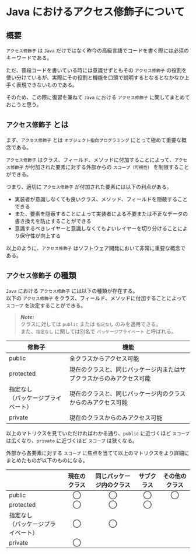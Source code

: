 # Java におけるアクセス修飾子について

## 概要

`アクセス修飾子` は `Java` だけではなく昨今の高級言語でコードを書く際には必須のキーワードである。

ただ、普段コードを書いている時には意識せずともその `アクセス修飾子` の役割を使い分けているが、実際にその役割と機能を口頭で説明するとなるとなかなか上手く表現できないものである。

そのため、この際に復習を兼ねて `Java` における `アクセス修飾子` に関してまとめておこうと思う。

## `アクセス修飾子` とは

まず、`アクセス修飾子` とは `オブジェクト指向プログラミング` にとって極めて重要な概念である。

`アクセス修飾子` はクラス、フィールド、メソッドに付加することによって、`アクセス修飾子` が付加された要素に対する外部からの `スコープ（可視性）` を制限することができる。

つまり、適切に `アクセス修飾子` が付加された要素には以下の利点がある。

- 実装者が意識しなくても良いクラス、メソッド、フィールドを隠蔽することできる
- また、要素を隠蔽することによって実装者による不要または不正なデータの書き換えを防止することができる
- 意識するべきレイヤーと意識しなくてもよいレイヤーを切り分けることにより保守性が向上する

以上のように、`アクセス修飾子` はソフトウェア開発において非常に重要な概念である。

## `アクセス修飾子` の種類

`Java` における `アクセス修飾子` には以下の種類が存在する。</br>
以下の `アクセス修飾子` をクラス、フィールド、メソッドに付加することによって `スコープ` を決定することができる。

> **_Note:_**</br>
> クラスに対しては `public` または `指定なし` のみを適用できる。</br>
> また、`指定なし` に関しては別名で `パッケージプライベート` と呼ばれる。

| 修飾子                                  | 機能                                                                 |
| --------------------------------------- | -------------------------------------------------------------------- |
| public                                  | 全クラスからアクセス可能                                             |
| protected                               | 現在のクラスと、同じパッケージ内またはサブクラスからのみアクセス可能 |
| 指定なし</br>（パッケージプライベート） | 現在のクラスと、同じパッケージ内のクラスからのみアクセス可能         |
| private                                 | 現在のクラスからのみアクセス可能                                     |

以上のマトリクスを見ていただければわかる通り、`public` に近づくほど `スコープ` は広くなり、`private` に近づくほど `スコープ` は狭くなる。

外部から各要素に対する `スコープ` に焦点を当てて以上のマトリクスをより詳細にまとめたものが以下のものになる。

|                                         | 現在のクラス | 同じパッケージ内のクラス | サブクラス | その他のクラス |
| --------------------------------------- | :----------: | :----------------------: | :--------: | :------------: |
| public                                  |      ◯       |            ◯             |     ◯      |       ◯        |
| protected                               |      ◯       |            ◯             |     ◯      |                |
| 指定なし</br>（パッケージプライベート） |      ◯       |            ◯             |            |                |
| private                                 |      ◯       |                          |            |                |
